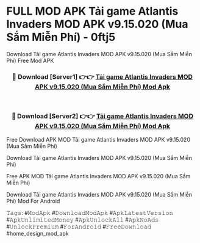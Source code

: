 # FULL MOD APK Tải game Atlantis Invaders MOD APK v9.15.020 (Mua Sắm Miễn Phí) - 0ftj5
Download Tải game Atlantis Invaders MOD APK v9.15.020 (Mua Sắm Miễn Phí) Free Mod APK

<div align="center">
<h3>🔴 Download [Server1] 👉👉 <a href="https://apk-comot.site?title=Tải_game_Atlantis_Invaders_MOD_APK_v9.15.020_(Mua_Sắm_Miễn_Phí)">Tải game Atlantis Invaders MOD APK v9.15.020 (Mua Sắm Miễn Phí) Mod Apk</a></h3><br>

<h3>🔴 Download [Server2] 👉👉 <a href="https://apk-comot.site?title=Tải_game_Atlantis_Invaders_MOD_APK_v9.15.020_(Mua_Sắm_Miễn_Phí)">Tải game Atlantis Invaders MOD APK v9.15.020 (Mua Sắm Miễn Phí) Mod Apk</a></h3>
</div>


Free Download APK MOD Tải game Atlantis Invaders MOD APK v9.15.020 (Mua Sắm Miễn Phí)

Download Tải game Atlantis Invaders MOD APK v9.15.020 (Mua Sắm Miễn Phí) 

Free APK MOD Tải game Atlantis Invaders MOD APK v9.15.020 (Mua Sắm Miễn Phí) 

Download Tải game Atlantis Invaders MOD APK v9.15.020 (Mua Sắm Miễn Phí) Mod For Android

𝚃𝚊𝚐𝚜: #𝙼𝚘𝚍𝙰𝚙𝚔 #𝙳𝚘𝚠𝚗𝚕𝚘𝚊𝚍𝙼𝚘𝚍𝙰𝚙𝚔 #𝙰𝚙𝚔𝙻𝚊𝚝𝚎𝚜𝚝𝚅𝚎𝚛𝚜𝚒𝚘𝚗 #𝙰𝚙𝚔𝚄𝚗𝚕𝚒𝚖𝚒𝚝𝚎𝚍𝙼𝚘𝚗𝚎𝚢 #𝙰𝚙𝚔𝚄𝚗𝚕𝚘𝚌𝚔𝙰𝚕𝚕 #𝙰𝚙𝚔𝙽𝚘𝙰𝚍𝚜 #𝚄𝚗𝚕𝚘𝚌𝚔𝙿𝚛𝚎𝚖𝚒𝚞𝚖 #𝙵𝚘𝚛𝙰𝚗𝚍𝚛𝚘𝚒𝚍 #𝙵𝚛𝚎𝚎𝙳𝚘𝚠𝚗𝚕𝚘𝚊𝚍 #home_design_mod_apk